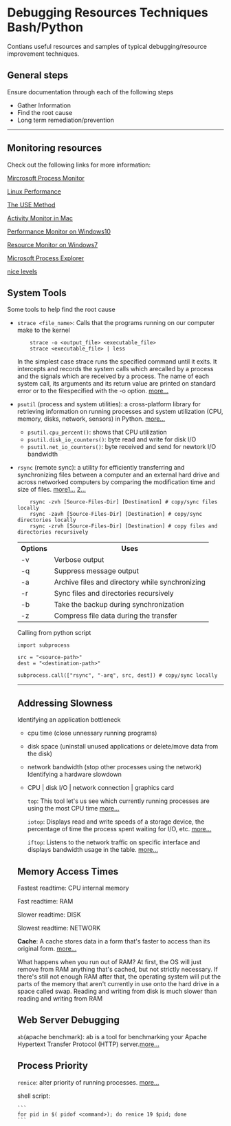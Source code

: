 # Debugging Resources Techniques Bash/Python

Contians useful resources and samples of typical debugging/resource improvement techniques.

## General steps
Ensure documentation through each of the following steps
* Gather Information 
* Find the root cause 
* Long term remediation/prevention

<hr>

## Monitoring resources
Check out the following links for more information:

[Mircrosoft Process Monitor](https://docs.microsoft.com/en-us/sysinternals/downloads/procmon)

[Linux Performance](http://www.brendangregg.com/linuxperf.html)

[The USE Method](http://brendangregg.com/usemethod.html)

[Activity Monitor in Mac](https://support.apple.com/en-au/guide/activity-monitor/welcome/mac)

[Performance Monitor on Windows10](https://www.windowscentral.com/how-use-performance-monitor-windows-10)

[Resource Monitor on Windows7](https://www.digitalcitizen.life/how-use-resource-monitor-windows-7)

[Microsoft Process Explorer](https://docs.microsoft.com/en-us/sysinternals/downloads/process-explorer)


[nice levels](https://www.reddit.com/r/linux/comments/d7hx2c/why_nice_levels_are_a_placebo_and_have_been_for_a/)

## System Tools

Some tools to help find the root cause
* `strace <file_name>`:   Calls that the programs running on our computer make to the kernel

    ```
        strace -o <output_file> <executable_file>
        strace <executable_file> | less
    ```
    In the simplest case strace runs the specified command until it exits.  It intercepts and records the system calls which arecalled by a process and the signals which are received by a process.  The name of each system call, its arguments and its return value are printed on standard error or to the filespecified with the -o option. [more...](https://man7.org/linux/man-pages/man1/strace.1.html)

* `psutil` (process and system utilities): a cross-platform library for retrieving information on running processes and system utilization (CPU, memory, disks, network, sensors) in Python. [more...](https://pypi.org/project/psutil/)
    * `psutil.cpu_percent()`: shows that CPU utilization
    * `psutil.disk_io_counters()`: byte read and write for disk I/O
    * `psutil.net_io_counters()`: byte received and send for newtork I/O bandwidth

* `rsync` (remote sync): a utility for efficiently transferring and synchronizing files between a computer and an external hard drive and across networked computers by comparing the modification time and size of files. [more1...](https://linux.die.net/man/1/rsync) [2...](linuxtechi.com/rsync-command-examples-linux/)
    ```
        rsync -zvh [Source-Files-Dir] [Destination] # copy/sync files locally
        rsync -zavh [Source-Files-Dir] [Destination] # copy/sync directories locally
        rsync -zrvh [Source-Files-Dir] [Destination] # copy files and directories recursively
    ```
    <table>
        <th>Options</th><th>Uses</th>
        <tr><td>-v</td><td>Verbose output</td></tr>
        <tr><td>-q</td><td>Suppress message output</td></tr>
        <tr><td>-a</td><td>Archive files and directory while synchronizing</td></tr>
        <tr><td>-r</td><td>Sync files and directories recursively</td></tr>
        <tr><td>-b</td><td>Take the backup during synchronization</td></tr>
        <tr><td>-z</td><td>Compress file data during the transfer</td></tr>
    <table>

    Calling from python script

    ```
    import subprocess

    src = "<source-path>"
    dest = "<destination-path>"

    subprocess.call(["rsync", "-arq", src, dest]) # copy/sync locally

    ```
<hr>

## Addressing Slowness

Identifying an application bottleneck
* cpu time (close unnessary running programs)
* disk space (uninstall unused applications or delete/move data from the disk)
* network bandwidth (stop other processes using the network)
Identifying a hardware slowdown
* CPU | disk I/O | network connection | graphics card

    `top`: This tool let's us see which currently running processes are using the most CPU time [more...](https://man7.org/linux/man-pages/man1/top.1.html)

    `iotop`: Displays read and write speeds of a storage device, the percentage of time the process spent waiting for I/O, etc. [more...](https://linux.die.net/man/1/iotop)

    `iftop`: Listens to the network traffic on specific interface and displays bandwidth usage in the table. [more...](https://linux.die.net/man/8/iftop)

## Memory Access Times

Fastest readtime: CPU internal memory

Fast readtime: RAM 

Slower readtime: DISK

Slowest readtime: NETWORK


**Cache**: A cache stores data in a form that's faster to access than its original form. [more...](https://en.wikipedia.org/wiki/Cache_(computing))

What happens when you run out of RAM? At first, the OS will just remove from RAM anything that's cached, but not strictly necessary. If there's still not enough RAM after that, the operating system will put the parts of the memory that aren't currently in use onto the hard drive in a space called swap. Reading and writing from disk is much slower than reading and writing from RAM


## Web Server Debugging

`ab`(apache benchmark): ab is a tool for benchmarking your Apache Hypertext Transfer Protocol (HTTP) server.[more...](https://httpd.apache.org/docs/2.4/programs/ab.html)

## Process Priority

`renice`: alter priority of running processes. [more...](https://man7.org/linux/man-pages/man1/renice.1.html)

shell script:

    ```
    for pid in $( pidof <command>); do renice 19 $pid; done
    ```
